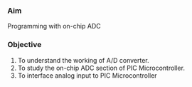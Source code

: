 ### Aim
Programming with on-chip ADC

### Objective
1. To understand the working of A/D converter.<br/>
2. To study the on-chip ADC section of PIC Microcontroller.<br/>
3. To interface analog input to PIC Microcontroller